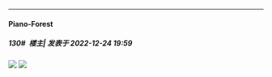 

*****

####  Piano-Forest  
##### 130#         楼主| 发表于 2022-12-24 19:59

<img src="https://p.sda1.dev/9/bea7db3a144ec5bad0a66f5f5906b2ee/20221221_234635.jpg" referrerpolicy="no-referrer">
<img src="https://p.sda1.dev/9/574f7224cdea5fe33aa29d718dfbfff9/20221224_191214.jpg" referrerpolicy="no-referrer">

